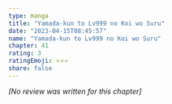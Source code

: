 ```yaml
---
type: manga
title: "Yamada-kun to Lv999 no Koi wo Suru"
date: "2023-04-15T08:45:57"
name: "Yamada-kun to Lv999 no Koi wo Suru"
chapter: 41
rating: 3
ratingEmoji: ⭐️⭐️⭐️
share: false
---
```


_[No review was written for this chapter]_
